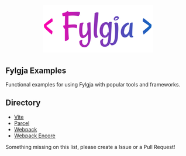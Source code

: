 <div align="center">
<h1>
  <a href="https://fylgja.dev/">
    <img src="https://raw.githubusercontent.com/fylgja/.github/main/assets/logo.svg" alt="Fylgja" width="300" height="130">
  </a>
</h1>
</div>

## Fylgja Examples

Functional examples for using Fylgja with popular tools and frameworks.

## Directory

- [Vite](vite/)
- [Parcel](parcel/)
- [Webpack](webpack/)
- [Webpack Encore](encore/)

Something missing on this list, please create a Issue or a Pull Request!
